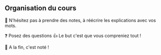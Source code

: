 <!-- markdownlint-disable MD026 MD041 -->

## Organisation du cours

📝 N'hésitez pas à prendre des notes, à réécrire les explications avec vos mots.

❓ Posez des questions 👍 Le but c'est que vous compreniez tout !

💯 A la fin, c'est noté !
